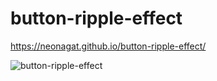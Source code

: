 # button-ripple-effect

https://neonagat.github.io/button-ripple-effect/

![button-ripple-effect](https://user-images.githubusercontent.com/73759315/159161430-7f0d7abe-c62e-4cea-948f-6bf0fc6b1525.png)
